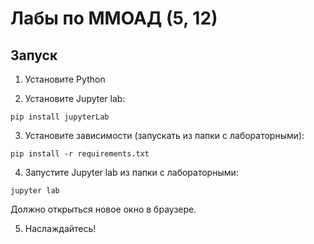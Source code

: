 # Лабы по ММОАД (5, 12)

## Запуск 

1. Установите Python

2. Установите Jupyter lab:

```shell
pip install jupyterLab
```

3. Установите зависимости (запускать из папки с лабораторными):

```shell
pip install -r requirements.txt
```

4. Запустите Jupyter lab из папки с лабораторными:

```shell
jupyter lab
```
Должно открыться новое окно в браузере.

5. Наслаждайтесь!